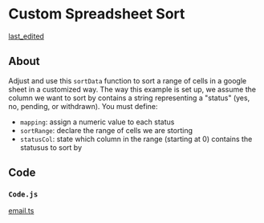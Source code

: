 # Custom Spreadsheet Sort

[last_edited](../_updated.md ':include')

## About

Adjust and use this `sortData` function to sort a range of cells in a google sheet in a customized way. The way this example is set up, we assume the column we want to sort by contains a string representing a "status" (yes, no, pending, or withdrawn). You must define:

- `mapping`: assign a numeric value to each status
- `sortRange`: declare the range of cells we are storting
- `statusCol`: state which column in the range (starting at 0) contains the statusus to sort by

## Code

### `Code.js`

[email.ts](code.js ':include :type=code')
